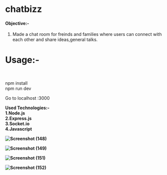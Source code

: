 # chatbizz

#### Objective:-

1. Made a chat room for freinds and families where users can connect with each other and share ideas,general talks.<br>

<h1>Usage:-</h1><br>

npm install<br>
npm run dev<br>

Go to localhost :3000<br>

<b> Used Technologies:-<br>
  1.Node.js<br>
  2.Express.js<br>
  3.Socket.io<br>
  4.Javascript<br>


![Screenshot (148)](https://user-images.githubusercontent.com/69783183/178280980-69654734-4549-4c31-bc73-91667564b668.png)

![Screenshot (149)](https://user-images.githubusercontent.com/69783183/178283676-64d1b708-d1e6-4168-8ebd-9b2653a6ce98.png)

![Screenshot (151)](https://user-images.githubusercontent.com/69783183/178347662-82889e0a-f8c0-4420-aa76-4ab6b6f8b98e.png)

![Screenshot (152)](https://user-images.githubusercontent.com/69783183/178347748-8670e448-df12-4a64-abc7-fc2c2ad6f8bc.png)



